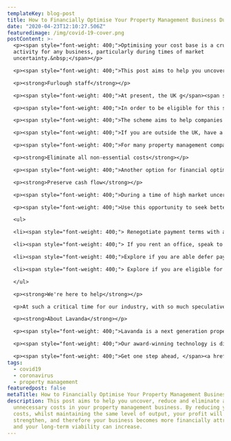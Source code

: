 ```yaml
---
templateKey: blog-post
title: How to Financially Optimise Your Property Management Business During COVID-19
date: "2020-04-23T12:10:27.506Z"
featuredimage: /img/covid-19-cover.png
postContent: >-
  <p><span style="font-weight: 400;">Optimising your cost base is a crucial
  activity for any business, particularly during times of market
  uncertainty.&nbsp;</span></p>

  <p><span style="font-weight: 400;">This post aims to help you uncover, reduce and eliminate all unnecessary costs in your property management business. By reducing your costs, whilst maintaining the same level of output, your profit will naturally strengthen, and therefore your business becomes more financially attractive and your long-term viability can increase.</span></p>

  <p><strong>Furlough staff</strong></p>

  <p><span style="font-weight: 400;">At present, the UK g</span><span style="font-weight: 400;">overnment is offering support packages to companies to help weather the storm. In order to prevent job losses due to the colossal impact COVID-19, the government have introduced a Coronavirus Job Retention Scheme, whereby they will cover 80% of employees wages who would otherwise be made redundant (capped at &pound;2,500pm).</span></p>

  <p><span style="font-weight: 400;">In order to be eligible for this scheme, your employee/s must be put on furlough leave, and therefore cannot work. The leave must be a minimum of 3 weeks, in order to receive the government support.</span></p>

  <p><span style="font-weight: 400;">The scheme aims to help companies that have been affected by pandemic to retain their talent, allowing their team to return to work when it is right to do so.</span></p>

  <p><span style="font-weight: 400;">If you are outside the UK, have a look at what types of schemes your government may be offering during this period.</span></p>

  <p><span style="font-weight: 400;">For many property management companies, your operational staff are essential to the everyday runnings of your business. It may be worth automating many of your operational processes. Property management software / multi-channel listings will help to cut down on your work load significantly and automate as much as possible. Lavanda&rsquo;s PMS offers time-saving features such as automated messaging, a unified inbox and task allocations.By using this time to financially optimise your business by streamlining and automating many of your processes, can prove beneficial in the long term.&nbsp;</span></p>

  <p><strong>Eliminate all non-essential costs</strong></p>

  <p><span style="font-weight: 400;">Another option for financial optimisation is to go through every cost line in your P&amp;L and see which non-essential costs can be removed, even just temporarily. If it can&rsquo;t be removed completely, consider, can it be reduced? You may wish to negotiate with your suppliers to see if they can offer some type of financial relief, even if just temporarily. They may already have something implemented to support customers impacted by COVID-19.</span></p>

  <p><strong>Preserve cash flow</strong></p>

  <p><span style="font-weight: 400;">During a time of high market uncertainty, the key thing you can do to protect your business is to preserve your cash flow. By retaining as much cash as possible, it ensures your core operating costs can be covered and gives you a greater control and projection of your runway.</span></p>

  <p><span style="font-weight: 400;">Use this opportunity to seek better payment terms with all of your outgoings:</span></p>

  <ul>

  <li><span style="font-weight: 400;"> Renegotiate payment terms with all suppliers wherever possible.</span></li>

  <li><span style="font-weight: 400;"> If you rent an office, speak to your landlords to check if you&rsquo;re eligible for a </span>&ldquo;payment holiday."</li>

  <li><span style="font-weight: 400;">Explore if you are able defer payment of any taxes due.</span></li>

  <li><span style="font-weight: 400;"> Explore if you are eligible for a business continuity loan. Many governments </span>are offering attractive loan facilities to support companies that are significantly <span>impacted by COVID-19, enabling them to avoid making redundancies and </span><span>contributing to raised unemployment levels.</span></li>

  </ul>

  <p><strong>We're here to help</strong></p>

  <p>At such a critical time for our industry, with so much speculative advice, we are also providing a data-led, factual guide, summarising the realistic options available to property managers and where to focus today. Yo<span>u can access the free guide <a href="../lp/covid-19-survival-for-property-managers" target="_blank" rel="noopener">here.</a>&nbsp;</span></p>

  <p><strong>About Lavanda</strong></p>

  <p><span style="font-weight: 400;">Lavanda is a next generation property management system (PMS) for urban and rural short-term rental operators. Our SaaS platform is designed to unlock scale and profitability, whilst accelerating growth through industry partnerships. We're backed by leading venture capital investors, and have so far invested $10m+ into short-term rental technology and innovation.</span></p>

  <p><span style="font-weight: 400;">Our award-winning technology is different because it has been honed through our first-hand experience of managing a short-term rental portfolio at scale. Operational efficiency is what we strive for, so we set about creating the missing toolkit. We're here to change your game.</span></p>

  <p><span style="font-weight: 400;">Get one step ahead, </span><a href="../book-a-demo"><span style="font-weight: 400;">book a discovery call</span></a><span style="font-weight: 400;"> to see how we can help turbocharge your property management company.</span></p>
tags:
  - covid19
  - coronavirus
  - property management
featuredpost: false
metaTitle: How to Financially Optimise Your Property Management Business During COVID-19
description: This post aims to help you uncover, reduce and eliminate all
  unnecessary costs in your property management business. By reducing your
  costs, whilst maintaining the same level of output, your profit will naturally
  strengthen, and therefore your business becomes more financially attractive
  and your long-term viability can increase.
---
```


